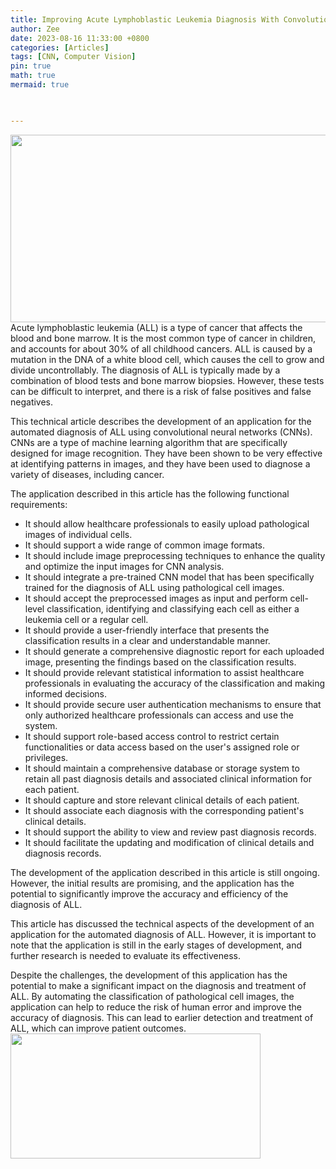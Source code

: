 ```yaml
---
title: Improving Acute Lymphoblastic Leukemia Diagnosis With Convolutional Neural Nework (CNN)
author: Zee
date: 2023-08-16 11:33:00 +0800
categories: [Articles]
tags: [CNN, Computer Vision]
pin: true
math: true
mermaid: true

  

---
```

<img src="https://nci-media.cancer.gov/pdq/media/images/526538.jpg" width="600" height="300">

<br>
Acute lymphoblastic leukemia (ALL) is a type of cancer that affects the blood and bone marrow. It is the most common type of cancer in children, and accounts for about 30% of all childhood cancers. ALL is caused by a mutation in the DNA of a white blood cell, which causes the cell to grow and divide uncontrollably. The diagnosis of ALL is typically made by a combination of blood tests and bone marrow biopsies. However, these tests can be difficult to interpret, and there is a risk of false positives and false negatives.


This technical article describes the development of an application for the automated diagnosis of ALL using convolutional neural networks (CNNs). CNNs are a type of machine learning algorithm that are specifically designed for image recognition. They have been shown to be very effective at identifying patterns in images, and they have been used to diagnose a variety of diseases, including cancer.


The application described in this article has the following functional requirements:

* It should allow healthcare professionals to easily upload pathological images of individual cells.
* It should support a wide range of common image formats.
* It should include image preprocessing techniques to enhance the quality and optimize the input images for CNN analysis.
* It should integrate a pre-trained CNN model that has been specifically trained for the diagnosis of ALL using pathological cell images.
* It should accept the preprocessed images as input and perform cell-level classification, identifying and classifying each cell as either a leukemia cell or a regular cell.
* It should provide a user-friendly interface that presents the classification results in a clear and understandable manner.
* It should generate a comprehensive diagnostic report for each uploaded image, presenting the findings based on the classification results.
* It should provide relevant statistical information to assist healthcare professionals in evaluating the accuracy of the classification and making informed decisions.
* It should provide secure user authentication mechanisms to ensure that only authorized healthcare professionals can access and use the system.
* It should support role-based access control to restrict certain functionalities or data access based on the user's assigned role or privileges.
* It should maintain a comprehensive database or storage system to retain all past diagnosis details and associated clinical information for each patient.
* It should capture and store relevant clinical details of each patient.
* It should associate each diagnosis with the corresponding patient's clinical details.
* It should support the ability to view and review past diagnosis records.
* It should facilitate the updating and modification of clinical details and diagnosis records.

The development of the application described in this article is still ongoing. However, the initial results are promising, and the application has the potential to significantly improve the accuracy and efficiency of the diagnosis of ALL.

This article has discussed the technical aspects of the development of an application for the automated diagnosis of ALL. However, it is important to note that the application is still in the early stages of development, and further research is needed to evaluate its effectiveness.

Despite the challenges, the development of this application has the potential to make a significant impact on the diagnosis and treatment of ALL. By automating the classification of pathological cell images, the application can help to reduce the risk of human error and improve the accuracy of diagnosis. This can lead to earlier detection and treatment of ALL, which can improve patient outcomes.
<br>
<img src="https://thumbs.dreamstime.com/b/leukemia-vector-illustration-labeled-educational-blood-cancer-infographic-bone-marrow-abnormal-cells-disease-medical-diagnosis-154246066.jpg" width="400" height="200">
